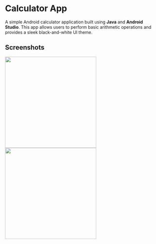 # Calculator App

A simple Android calculator application built using **Java** and **Android Studio**. This app allows users to perform basic arithmetic operations and provides a sleek black-and-white UI theme.

## Screenshots
<img src="https://github.com/user-attachments/assets/641922e3-a203-4f28-8596-dd1d705fc3f9" width="300" height="auto" />
<img src="https://github.com/user-attachments/assets/a689734b-bbb3-4481-8cd6-f35dc23cd460" width="300" height="auto" />
